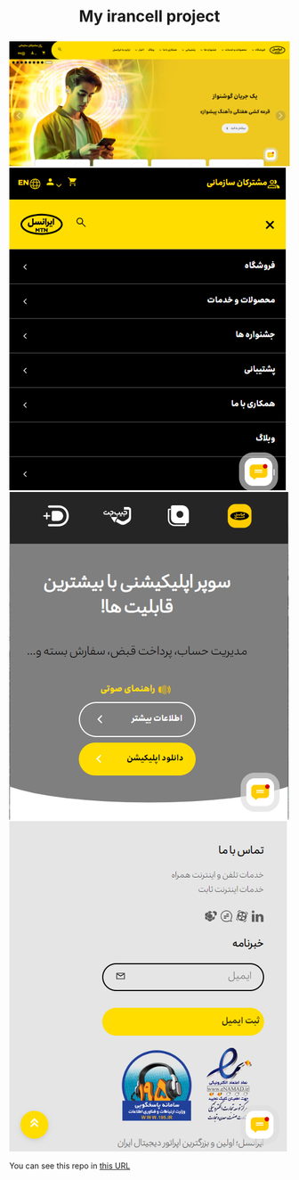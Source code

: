 # <p align="center">My irancell project</p>

<section display="flex">
<img src="images/readme01.png" />
<img src="images/readme02.png" />
<img src="images/readme03.png" />
<img src="images/readme04.png" />
</section>

You can see this repo in [this URL](https://negar-karimnejad.github.io/irancell/)

